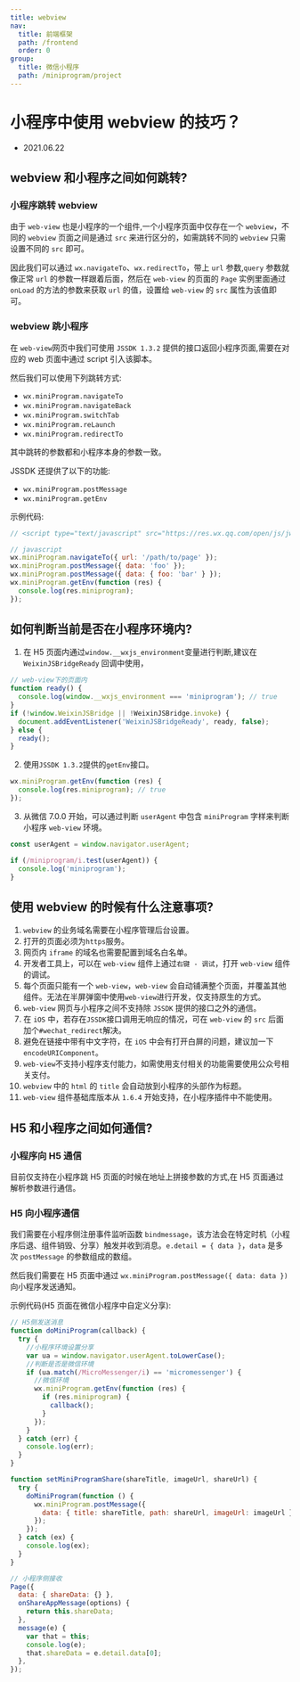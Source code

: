 ```yaml
---
title: webview
nav:
  title: 前端框架
  path: /frontend
  order: 0
group:
  title: 微信小程序
  path: /miniprogram/project
---
```


# 小程序中使用 webview 的技巧？

- 2021.06.22

## webview 和小程序之间如何跳转?

### 小程序跳转 webview

由于 `web-view` 也是小程序的一个组件,一个小程序页面中仅存在一个 `webview`，不同的 `webview` 页面之间是通过 `src` 来进行区分的，如需跳转不同的 `webview` 只需设置不同的 `src` 即可。

因此我们可以通过 `wx.navigateTo`、`wx.redirectTo`，带上 `url` 参数,`query` 参数就像正常 `url` 的参数一样跟着后面，然后在 `web-view` 的页面的 `Page` 实例里面通过 `onLoad` 的方法的参数来获取 `url` 的值，设置给 `web-view` 的 `src` 属性为该值即可。

### webview 跳小程序

在 `web-view`网页中我们可使用 `JSSDK 1.3.2` 提供的接口返回小程序页面,需要在对应的 web 页面中通过 script 引入该脚本。

然后我们可以使用下列跳转方式:

- `wx.miniProgram.navigateTo`
- `wx.miniProgram.navigateBack`
- `wx.miniProgram.switchTab`
- `wx.miniProgram.reLaunch`
- `wx.miniProgram.redirectTo`

其中跳转的参数都和小程序本身的参数一致。

JSSDK 还提供了以下的功能:

- `wx.miniProgram.postMessage`
- `wx.miniProgram.getEnv`

示例代码:

```js
// <script type="text/javascript" src="https://res.wx.qq.com/open/js/jweixin-1.3.2.js"></script>

// javascript
wx.miniProgram.navigateTo({ url: '/path/to/page' });
wx.miniProgram.postMessage({ data: 'foo' });
wx.miniProgram.postMessage({ data: { foo: 'bar' } });
wx.miniProgram.getEnv(function (res) {
  console.log(res.miniprogram);
});
```

## 如何判断当前是否在小程序环境内?

1. 在 H5 页面内通过`window.__wxjs_environment`变量进行判断,建议在 `WeixinJSBridgeReady` 回调中使用，

```js
// web-view下的页面内
function ready() {
  console.log(window.__wxjs_environment === 'miniprogram'); // true
}
if (!window.WeixinJSBridge || !WeixinJSBridge.invoke) {
  document.addEventListener('WeixinJSBridgeReady', ready, false);
} else {
  ready();
}
```

2. 使用`JSSDK 1.3.2`提供的`getEnv`接口。

```js
wx.miniProgram.getEnv(function (res) {
  console.log(res.miniprogram); // true
});
```

3. 从微信 7.0.0 开始，可以通过判断 `userAgent` 中包含 `miniProgram` 字样来判断小程序 `web-view` 环境。

```js
const userAgent = window.navigator.userAgent;

if (/miniprogram/i.test(userAgent)) {
  console.log('miniprogram');
}
```

## 使用 webview 的时候有什么注意事项?

1. `webview` 的业务域名需要在小程序管理后台设置。
2. 打开的页面必须为`https`服务。
3. 网页内 `iframe` 的域名也需要配置到域名白名单。
4. 开发者工具上，可以在 `web-view` 组件上通过`右键 - 调试`，打开 `web-view` 组件的调试。
5. 每个页面只能有一个 `web-view`，`web-view` 会自动铺满整个页面，并覆盖其他组件。无法在半屏弹窗中使用`web-view`进行开发，仅支持原生的方式。
6. `web-view` 网页与小程序之间不支持除 `JSSDK` 提供的接口之外的通信。
7. 在 `iOS` 中，若存在`JSSDK`接口调用无响应的情况，可在 `web-view` 的 `src` 后面加个`#wechat_redirect`解决。
8. 避免在链接中带有中文字符，在 `iOS` 中会有打开白屏的问题，建议加一下 `encodeURIComponent`。
9. `web-view`不支持小程序支付能力，如需使用支付相关的功能需要使用公众号相关支付。
10. `webview` 中的 `html` 的 `title` 会自动放到小程序的头部作为标题。
11. `web-view` 组件基础库版本从 `1.6.4` 开始支持，在小程序插件中不能使用。

## H5 和小程序之间如何通信?

### 小程序向 H5 通信

目前仅支持在小程序跳 H5 页面的时候在地址上拼接参数的方式,在 H5 页面通过解析参数进行通信。

### H5 向小程序通信

我们需要在小程序侧注册事件监听函数 `bindmessage`，该方法会在特定时机（小程序后退、组件销毁、分享）触发并收到消息。`e.detail = { data }`，`data` 是多次 `postMessage` 的参数组成的数组。

然后我们需要在 H5 页面中通过 `wx.miniProgram.postMessage({ data: data })`向小程序发送通知。

示例代码(H5 页面在微信小程序中自定义分享):

```js
// H5侧发送消息
function doMiniProgram(callback) {
  try {
    //小程序环境设置分享
    var ua = window.navigator.userAgent.toLowerCase();
    //判断是否是微信环境
    if (ua.match(/MicroMessenger/i) == 'micromessenger') {
      //微信环境
      wx.miniProgram.getEnv(function (res) {
        if (res.miniprogram) {
          callback();
        }
      });
    }
  } catch (err) {
    console.log(err);
  }
}

function setMiniProgramShare(shareTitle, imageUrl, shareUrl) {
  try {
    doMiniProgram(function () {
      wx.miniProgram.postMessage({
        data: { title: shareTitle, path: shareUrl, imageUrl: imageUrl },
      });
    });
  } catch (ex) {
    console.log(ex);
  }
}

// 小程序侧接收
Page({
  data: { shareData: {} },
  onShareAppMessage(options) {
    return this.shareData;
  },
  message(e) {
    var that = this;
    console.log(e);
    that.shareData = e.detail.data[0];
  },
});
```
